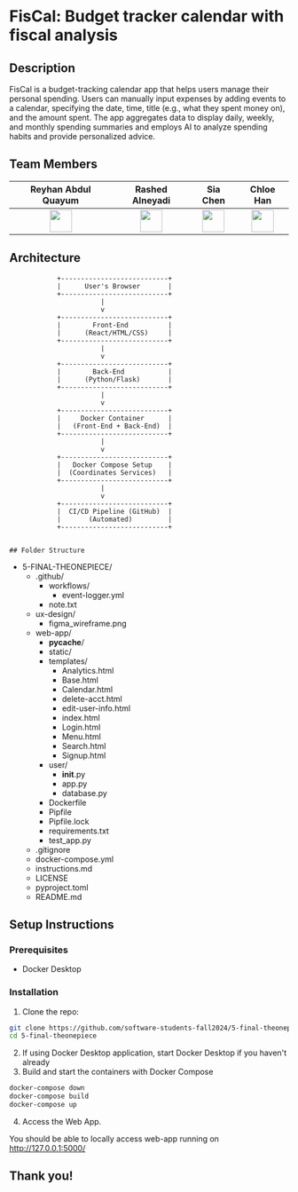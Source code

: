 # FisCal: Budget tracker calendar with fiscal analysis

## Description
FisCal is a budget-tracking calendar app that helps users manage their personal spending. Users can manually input expenses by adding events to a calendar, specifying the date, time, title (e.g., what they spent money on), and the amount spent. The app aggregates data to display daily, weekly, and monthly spending summaries and employs AI to analyze spending habits and provide personalized advice.

## Team Members
|Reyhan Abdul Quayum|Rashed Alneyadi|Sia Chen|Chloe Han|
|:--:|:--:|:--:|:--:|
|<a href='https://github.com/reyhanquayum'><img src='https://avatars.githubusercontent.com/u/115737572?v=4' width='40px'/></a>|<a href='https://github.com/brshood'><img src='https://avatars.githubusercontent.com/u/133962779?v=4' width='40px'/></a>|<a href='https://github.com/MambiChen'><img src='https://avatars.githubusercontent.com/u/122314736?v=4' width='40px'/></a>|<a href='https://github.com/jh7316'><img src='https://avatars.githubusercontent.com/u/95545960?s=88&v=4' width='40px'/></a>|


## Architecture

                +---------------------------+
                |      User's Browser       |
                +---------------------------+
                           |
                           v
                +---------------------------+
                |        Front-End          |
                |      (React/HTML/CSS)     |
                +---------------------------+
                           |
                           v
                +---------------------------+
                |        Back-End           |
                |      (Python/Flask)       |
                +---------------------------+
                           |
                           v
                +---------------------------+
                |     Docker Container      |
                |   (Front-End + Back-End)  |
                +---------------------------+
                           |
                           v
                +---------------------------+
                |   Docker Compose Setup    |
                |  (Coordinates Services)   |
                +---------------------------+
                           |
                           v
                +---------------------------+
                |  CI/CD Pipeline (GitHub)  |
                |       (Automated)         |
                +---------------------------+

```

## Folder Structure
```
- 5-FINAL-THEONEPIECE/
  - .github/
    - workflows/
      - event-logger.yml
    - note.txt
  - ux-design/
    - figma_wireframe.png
  - web-app/
    - __pycache__/
    - static/
    - templates/
      - Analytics.html
      - Base.html
      - Calendar.html
      - delete-acct.html
      - edit-user-info.html
      - index.html
      - Login.html
      - Menu.html
      - Search.html
      - Signup.html
    - user/
      - __init__.py
      - app.py
      - database.py
    - Dockerfile
    - Pipfile
    - Pipfile.lock
    - requirements.txt
    - test_app.py
  - .gitignore
  - docker-compose.yml
  - instructions.md
  - LICENSE
  - pyproject.toml
  - README.md



## Setup Instructions

### Prerequisites
* Docker Desktop

### Installation
1. Clone the repo:
```bash
git clone https://github.com/software-students-fall2024/5-final-theonepiece.git
cd 5-final-theonepiece
```
2. If using Docker Desktop application, start Docker Desktop if you haven't already
3. Build and start the containers with Docker Compose
```bash
docker-compose down
docker-compose build
docker-compose up
```

4. Access the Web App.

 You should be able to locally access web-app running on http://127.0.0.1:5000/
  

## Thank you!